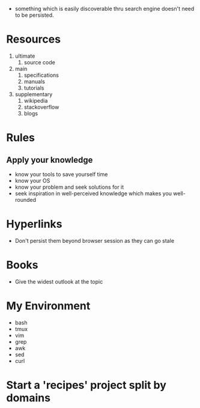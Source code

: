 - something which is easily discoverable thru search engine doesn't need to be persisted.

# Resources
1. ultimate
    1. source code
1. main
    1. specifications
    1. manuals
    1. tutorials
1. supplementary
    1. wikipedia
    1. stackoverflow
    1. blogs

# Rules

## Apply your knowledge
- know your tools to save yourself time
- know your OS
- know your problem and seek solutions for it
- seek inspiration in well-perceived knowledge which makes you well-rounded

# Hyperlinks
- Don't persist them beyond browser session as they can go stale

# Books
- Give the widest outlook at the topic

# My Environment
- bash
- tmux
- vim
- grep
- awk
- sed
- curl

# Start a 'recipes' project split by domains
